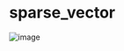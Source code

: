 # sparse_vector

![image](https://user-images.githubusercontent.com/102035034/206979334-18e1cbdf-88af-4604-9645-d0bd342fa400.jpeg)
